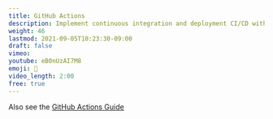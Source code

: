 ```yaml
---
title: GitHub Actions
description: Implement continuous integration and deployment CI/CD with GitHub Actions
weight: 46
lastmod: 2021-09-05T10:23:30-09:00
draft: false
vimeo: 
youtube: eB0nUzAI7M8
emoji: 🦾
video_length: 2:00
free: true
---
```



Also see the [GitHub Actions Guide](/lessons/five-useful-github-actions-examples/)